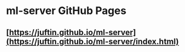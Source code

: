 # ml-server GitHub Pages

## [https://juftin.github.io/ml-server](https://juftin.github.io/ml-server/index.html)